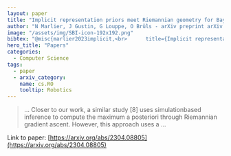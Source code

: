 ```yaml
---
layout: paper
title: "Implicit representation priors meet Riemannian geometry for Bayesian robotic grasping"
author: "N Marlier, J Gustin, G Louppe, O Brüls - arXiv preprint arXiv:2304.08805, 2023 - arxiv.org"
image: "/assets/img/SBI-icon-192x192.png"
bibtex: "@misc{marlier2023implicit,<br>      title={Implicit representation priors meet Riemannian geometry for Bayesian robotic grasping}, <br>      author={Norman Marlier and Julien Gustin and Olivier Brüls and Gilles Louppe},<br>      year={2023},<br>      eprint={2304.08805},<br>      archivePrefix={arXiv},<br>      primaryClass={cs.RO}<br>}"
hero_title: "Papers"
categories:
  - Computer Science
tags:
  - paper
  - arxiv_category:
    name: cs.RO
    tooltip: Robotics
---
```

>… Closer to our work, a similar study [8] uses simulationbased inference to compute the maximum a posteriori through Riemannian gradient ascent. However, this approach uses a …

Link to paper: [https://arxiv.org/abs/2304.08805](https://arxiv.org/abs/2304.08805)


